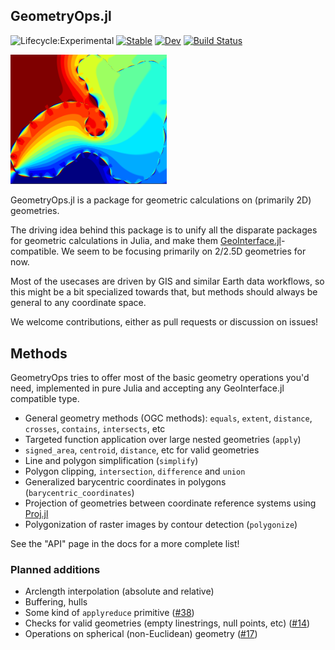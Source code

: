 ## GeometryOps.jl

![Lifecycle:Experimental](https://img.shields.io/badge/Lifecycle-Experimental-339999)
[![Stable](https://img.shields.io/badge/docs-stable-blue.svg)](https://asinghvi17.github.io/GeometryOps.jl/stable/)
[![Dev](https://img.shields.io/badge/docs-dev-blue.svg)](https://asinghvi17.github.io/GeometryOps.jl/dev/)
[![Build Status](https://github.com/asinghvi17/GeometryOps.jl/actions/workflows/CI.yml/badge.svg?branch=main)](https://github.com/asinghvi17/GeometryOps.jl/actions/workflows/CI.yml?query=branch%3Amain)

<img src="docs/src/assets/logo.png" alt="GeometryOps logo" width="250">

GeometryOps.jl is a package for geometric calculations on (primarily 2D) geometries.

The driving idea behind this package is to unify all the disparate packages for geometric calculations in Julia, and make them [GeoInterface.jl](https://github.com/JuliaGeo/GeoInterface.jl)-compatible. We seem to be focusing primarily on 2/2.5D geometries for now.

Most of the usecases are driven by GIS and similar Earth data workflows, so this might be a bit specialized towards that, but methods should always be general to any coordinate space.

We welcome contributions, either as pull requests or discussion on issues!

## Methods 

GeometryOps tries to offer most of the basic geometry operations you'd need, implemented in pure Julia and accepting any GeoInterface.jl compatible type.

- General geometry methods (OGC methods): `equals`, `extent`, `distance`, `crosses`, `contains`, `intersects`, etc
- Targeted function application over large nested geometries (`apply`)
- `signed_area`, `centroid`, `distance`, etc for valid geometries
- Line and polygon simplification (`simplify`)
- Polygon clipping, `intersection`, `difference` and `union`
- Generalized barycentric coordinates in polygons (`barycentric_coordinates`)
- Projection of geometries between coordinate reference systems using [Proj.jl](https://github.com/JuliaGeo/Proj.jl)
- Polygonization of raster images by contour detection (`polygonize`)

See the "API" page in the docs for a more complete list!

### Planned additions

- Arclength interpolation (absolute and relative)
- Buffering, hulls 
- Some kind of `applyreduce` primitive ([#38](https://github.com/asinghvi17/GeometryOps.jl/issues/38))
- Checks for valid geometries (empty linestrings, null points, etc) ([#14](https://github.com/asinghvi17/GeometryOps.jl/issues/14))
- Operations on spherical (non-Euclidean) geometry ([#17](https://github.com/asinghvi17/GeometryOps.jl/issues/17))
